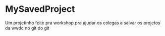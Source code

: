 # MySavedProject
Um projetinho feito pra workshop pra ajudar os colegas a salvar os projetos da wwdc no git do git
